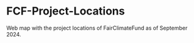 # FCF-Project-Locations
Web map with the project locations of FairClimateFund as of September 2024. 
